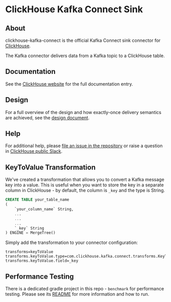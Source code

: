 # ClickHouse Kafka Connect Sink

## About
clickhouse-kafka-connect is the official Kafka Connect sink connector for [ClickHouse](https://clickhouse.com/).

The Kafka connector delivers data from a Kafka topic to a ClickHouse table.
## Documentation

See the [ClickHouse website](https://clickhouse.com/docs/en/integrations/kafka/clickhouse-kafka-connect-sink) for the full documentation entry.

## Design
For a full overview of the design and how exactly-once delivery semantics are achieved, see the [design document](./docs/DESIGN.md).

## Help
For additional help, please [file an issue in the repository](https://github.com/ClickHouse/clickhouse-kafka-connect/issues) or raise a question in [ClickHouse public Slack](https://clickhouse.com/slack).

## KeyToValue Transformation
We've created a transformation that allows you to convert a Kafka message key into a value.
This is useful when you want to store the key in a separate column in ClickHouse - by default, the column is `_key` and the type is String.

```sql
CREATE TABLE your_table_name
(
    `your_column_name` String,
    ...
    ...
    ...
    `_key` String
) ENGINE = MergeTree()
```

Simply add the transformation to your connector configuration:
    
```properties
transforms=keyToValue
transforms.keyToValue.type=com.clickhouse.kafka.connect.transforms.KeyToValue
transforms.keyToValue.field=_key
```

## Performance Testing

There is a dedicated gradle project in this repo - `benchmark` for performance testing. 
Please see its [README](./benchmark/README.md) for more information and how to run.